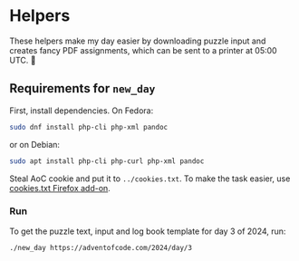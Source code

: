 # Helpers

These helpers make my day easier by downloading puzzle input and
creates fancy PDF assignments, which can be sent to a printer at 05:00
UTC. 🙂

## Requirements for `new_day`

First, install dependencies. On Fedora:

```sh
sudo dnf install php-cli php-xml pandoc
```

or on Debian:

```sh
sudo apt install php-cli php-curl php-xml pandoc
```

Steal AoC cookie and put it to `../cookies.txt`. To make the task
easier, use [cookies.txt Firefox
add-on](https://addons.mozilla.org/fi/firefox/addon/cookies-txt).

### Run

To get the puzzle text, input and log book template for day 3 of 2024, run:

```sh
./new_day https://adventofcode.com/2024/day/3
```
